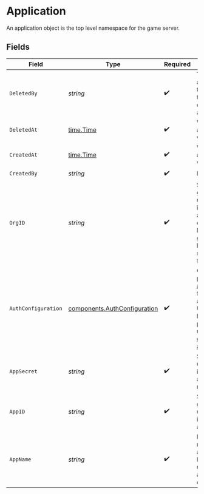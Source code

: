 # Application

An application object is the top level namespace for the game server.


## Fields

| Field                                                                                                                                                                                                                                                                                     | Type                                                                                                                                                                                                                                                                                      | Required                                                                                                                                                                                                                                                                                  | Description                                                                                                                                                                                                                                                                               | Example                                                                                                                                                                                                                                                                                   |
| ----------------------------------------------------------------------------------------------------------------------------------------------------------------------------------------------------------------------------------------------------------------------------------------- | ----------------------------------------------------------------------------------------------------------------------------------------------------------------------------------------------------------------------------------------------------------------------------------------- | ----------------------------------------------------------------------------------------------------------------------------------------------------------------------------------------------------------------------------------------------------------------------------------------- | ----------------------------------------------------------------------------------------------------------------------------------------------------------------------------------------------------------------------------------------------------------------------------------------- | ----------------------------------------------------------------------------------------------------------------------------------------------------------------------------------------------------------------------------------------------------------------------------------------- |
| `DeletedBy`                                                                                                                                                                                                                                                                               | *string*                                                                                                                                                                                                                                                                                  | :heavy_check_mark:                                                                                                                                                                                                                                                                        | The email address or token id for the user that deleted the application.                                                                                                                                                                                                                  | noreply@hathora.dev                                                                                                                                                                                                                                                                       |
| `DeletedAt`                                                                                                                                                                                                                                                                               | [time.Time](https://pkg.go.dev/time#Time)                                                                                                                                                                                                                                                 | :heavy_check_mark:                                                                                                                                                                                                                                                                        | When the application was deleted.                                                                                                                                                                                                                                                         |                                                                                                                                                                                                                                                                                           |
| `CreatedAt`                                                                                                                                                                                                                                                                               | [time.Time](https://pkg.go.dev/time#Time)                                                                                                                                                                                                                                                 | :heavy_check_mark:                                                                                                                                                                                                                                                                        | When the application was created.                                                                                                                                                                                                                                                         |                                                                                                                                                                                                                                                                                           |
| `CreatedBy`                                                                                                                                                                                                                                                                               | *string*                                                                                                                                                                                                                                                                                  | :heavy_check_mark:                                                                                                                                                                                                                                                                        | N/A                                                                                                                                                                                                                                                                                       | noreply@hathora.dev                                                                                                                                                                                                                                                                       |
| `OrgID`                                                                                                                                                                                                                                                                                   | *string*                                                                                                                                                                                                                                                                                  | :heavy_check_mark:                                                                                                                                                                                                                                                                        | System generated unique identifier for an organization. Not guaranteed to have a specific format.                                                                                                                                                                                         | org-6f706e83-0ec1-437a-9a46-7d4281eb2f39                                                                                                                                                                                                                                                  |
| `AuthConfiguration`                                                                                                                                                                                                                                                                       | [components.AuthConfiguration](../../models/components/authconfiguration.md)                                                                                                                                                                                                              | :heavy_check_mark:                                                                                                                                                                                                                                                                        | Configure [player authentication](https://hathora.dev/docs/lobbies-and-matchmaking/auth-service) for your application. Use Hathora's built-in auth providers or use your own [custom authentication](https://hathora.dev/docs/lobbies-and-matchmaking/auth-service#custom-auth-provider). |                                                                                                                                                                                                                                                                                           |
| `AppSecret`                                                                                                                                                                                                                                                                               | *string*                                                                                                                                                                                                                                                                                  | :heavy_check_mark:                                                                                                                                                                                                                                                                        | Secret that is used for identity and access management.                                                                                                                                                                                                                                   | secret-6f706e83-0ec1-437a-9a46-7d4281eb2f39                                                                                                                                                                                                                                               |
| `AppID`                                                                                                                                                                                                                                                                                   | *string*                                                                                                                                                                                                                                                                                  | :heavy_check_mark:                                                                                                                                                                                                                                                                        | System generated unique identifier for an application.                                                                                                                                                                                                                                    | app-af469a92-5b45-4565-b3c4-b79878de67d2                                                                                                                                                                                                                                                  |
| `AppName`                                                                                                                                                                                                                                                                                 | *string*                                                                                                                                                                                                                                                                                  | :heavy_check_mark:                                                                                                                                                                                                                                                                        | Readable name for an application. Must be unique within an organization.                                                                                                                                                                                                                  | minecraft                                                                                                                                                                                                                                                                                 |